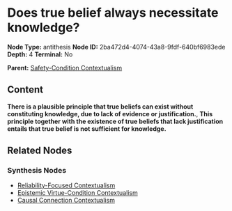 # Does true belief always necessitate knowledge?

**Node Type:** antithesis
**Node ID:** 2ba472d4-4074-43a8-9fdf-640bf6983ede
**Depth:** 4
**Terminal:** No

**Parent:** [Safety-Condition Contextualism](safety-condition-contextualism-synthesis-6f25b198-856b-4e19-ba9e-7f56fb5d6b2d.md)

## Content

**There is a plausible principle that true beliefs can exist without constituting knowledge, due to lack of evidence or justification.**, **This principle together with the existence of true beliefs that lack justification entails that true belief is not sufficient for knowledge.**

## Related Nodes

### Synthesis Nodes

- [Reliability-Focused Contextualism](reliability-focused-contextualism-synthesis-8e08c17a-fe5a-4e37-b3fc-30fbd173002a.md)
- [Epistemic Virtue-Condition Contextualism](epistemic-virtue-condition-contextualism-synthesis-8c282abe-91c4-4568-9af2-88204be47e51.md)
- [Causal Connection Contextualism](causal-connection-contextualism-synthesis-bdca98ad-0093-4b98-9472-19489da7a35f.md)
